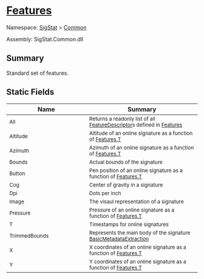 # [Features](./Features.md)

Namespace: [SigStat]() > [Common](./README.md)

Assembly: SigStat.Common.dll

## Summary
Standard set of features.

## Static Fields

| Name | Summary | 
| --- | --- | 
| <img width=200/> <sub>All</sub>| <sub>Returns a readonly list of all [FeatureDescriptor](https://github.com/hargitomi97/sigstat/blob/master/docs/md/SigStat/Common/FeatureDescriptor.md)s defined in [Features](https://github.com/hargitomi97/sigstat/blob/master/docs/md/SigStat/Common/Features.md)</sub>| <br>
| <img width=200/> <sub>Altitude</sub>| <sub>Altitude of an online signature as a function of [Features.T](https://github.com/hargitomi97/sigstat/blob/master/docs/md/SigStat/Common/Features.md)</sub>| <br>
| <img width=200/> <sub>Azimuth</sub>| <sub>Azimuth of an online signature as a function of [Features.T](https://github.com/hargitomi97/sigstat/blob/master/docs/md/SigStat/Common/Features.md)</sub>| <br>
| <img width=200/> <sub>Bounds</sub>| <sub>Actual bounds of the signature</sub>| <br>
| <img width=200/> <sub>Button</sub>| <sub>Pen position of an online signature as a function of [Features.T](https://github.com/hargitomi97/sigstat/blob/master/docs/md/SigStat/Common/Features.md)</sub>| <br>
| <img width=200/> <sub>Cog</sub>| <sub>Center of gravity in a signature</sub>| <br>
| <img width=200/> <sub>Dpi</sub>| <sub>Dots per inch</sub>| <br>
| <img width=200/> <sub>Image</sub>| <sub>The visaul representation of a signature</sub>| <br>
| <img width=200/> <sub>Pressure</sub>| <sub>Pressure of an online signature as a function of [Features.T](https://github.com/hargitomi97/sigstat/blob/master/docs/md/SigStat/Common/Features.md)</sub>| <br>
| <img width=200/> <sub>T</sub>| <sub>Timestamps for online signatures</sub>| <br>
| <img width=200/> <sub>TrimmedBounds</sub>| <sub>Represents the main body of the signature [BasicMetadataExtraction](https://github.com/hargitomi97/sigstat/blob/master/docs/md/SigStat/Common/BasicMetadataExtraction.md)</sub>| <br>
| <img width=200/> <sub>X</sub>| <sub>X coordinates of an online signature as a function of [Features.T](https://github.com/hargitomi97/sigstat/blob/master/docs/md/SigStat/Common/Features.md)</sub>| <br>
| <img width=200/> <sub>Y</sub>| <sub>Y coordinates of an online signature as a function of [Features.T](https://github.com/hargitomi97/sigstat/blob/master/docs/md/SigStat/Common/Features.md)</sub>| <br>


